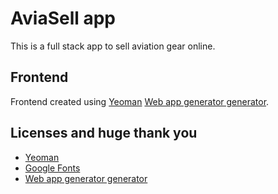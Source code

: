 # AviaSell app

This is a full stack app to sell aviation gear online.

## Frontend
Frontend created using [Yeoman](http://yeoman.io/) [Web app generator generator](https://github.com/yeoman/generator-webapp).

## Licenses and huge thank you
* [Yeoman](http://yeoman.io/)
* [Google Fonts](https://fonts.google.com/)
* [Web app generator generator](https://github.com/yeoman/generator-webapp)